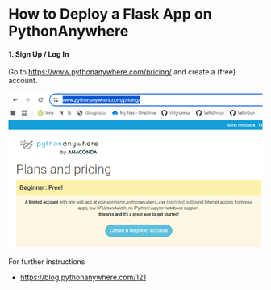 # How to Deploy a Flask App on PythonAnywhere

#### 1. Sign Up / Log In

Go to https://www.pythonanywhere.com/pricing/ and create a (free) account.

![PAW free account](plan.png)

For further instructions 

- https://blog.pythonanywhere.com/121
